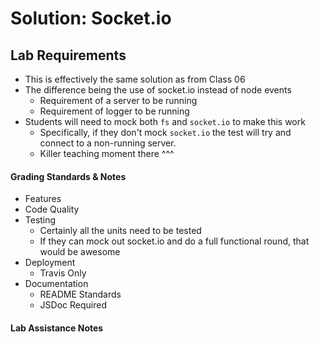 # Solution: Socket.io

## Lab Requirements
* This is effectively the same solution as from Class 06
* The difference being the use of socket.io instead of node events
  * Requirement of a server to be running
  * Requirement of logger to be running
* Students will need to mock both `fs` and `socket.io` to make this work
  * Specifically, if they don't mock `socket.io` the test will try and connect to a non-running server.
  * Killer teaching moment there ^^^

#### Grading Standards & Notes
  * Features
  * Code Quality
  * Testing
    * Certainly all the units need to be tested
    * If they can mock out socket.io and do a full functional round, that would be awesome
  * Deployment
    * Travis Only
  * Documentation
    * README Standards
    * JSDoc Required

#### Lab Assistance Notes

